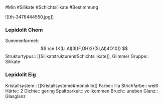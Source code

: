 #Min #Silikate #Schichtsilikate #Bestimmung

![[th-3476444550.jpg]]

### Lepidolit Chem

Summenformel:: $$ \ce {K(Li,Al)3[(F,OH)2/(Si,Al)4O10]} $$
Strukturtypus:: [[Silikatstrukturen#Schichtsilikate]], Glimmer
Gruppe:: Silikate
<!--ID: 1705934302881-->


### Lepidolit Eig

Kristallsystem:: [[Kristallsysteme#monoklin]]
Farbe:: lila
Strichfarbe:: weiß
Härte:: 2
Dichte:: gering
Spaltbarkeit:: vollkommen
Bruch:: uneben
Glanz:: Glasglanz
<!--ID: 1705934302885-->

